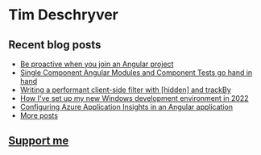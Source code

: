 # Tim Deschryver

<!-- prettier-ignore-start -->
<!-- BLOG:START -->

## Recent blog posts

- [Be proactive when you join an Angular project](https://timdeschryver.dev/blog/be-proactive-when-you-join-an-angular-project)
- [Single Component Angular Modules and Component Tests go hand in hand](https://timdeschryver.dev/blog/single-component-angular-modules-and-component-tests-go-hand-in-hand)
- [Writing a performant client-side filter with [hidden] and trackBy](https://timdeschryver.dev/blog/writing-a-performant-client-side-filter-with-hidden-and-trackby)
- [How I've set up my new Windows development environment in 2022](https://timdeschryver.dev/blog/how-i-have-set-up-my-new-windows-development-environment-in-2022)
- [Configuring Azure Application Insights in an Angular application](https://timdeschryver.dev/blog/configuring-azure-application-insights-in-an-angular-application)
- [More posts](https://timdeschryver.dev/blog)

<!-- BLOG:END -->
<!-- prettier-ignore-end -->

## [Support me](https://www.paypal.com/donate/?hosted_button_id=59M5TFPQJS8SQ)
